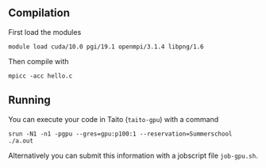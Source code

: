 ## Compilation

First load the modules
```
module load cuda/10.0 pgi/19.1 openmpi/3.1.4 libpng/1.6
```

Then compile with
```
mpicc -acc hello.c
```

## Running
You can execute your code in Taito (`taito-gpu`) with a command

```
srun -N1 -n1 -pgpu --gres=gpu:p100:1 --reservation=Summerschool ./a.out
```

Alternatively you can submit this information with a jobscript file `job-gpu.sh`.


